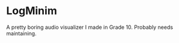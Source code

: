 LogMinim
========

A pretty boring audio visualizer I made in Grade 10. Probably needs maintaining.
